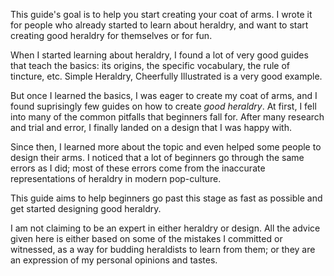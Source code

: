 This guide's goal is to help you start creating your coat of arms. I wrote it for people who already started to learn about heraldry, and want to start creating good heraldry for themselves or for fun.

When I started learning about heraldry, I found a lot of very good guides that teach the basics: its origins, the specific vocabulary, the rule of tincture, etc. Simple Heraldry, Cheerfully Illustrated is a very good example.

But once I learned the basics, I was eager to create my coat of arms, and I found suprisingly few guides on how to create *good heraldry*. At first, I fell into many of the common pitfalls that beginners fall for. After many research and trial and error, I finally landed on a design that I was happy with.

Since then, I learned more about the topic and even helped some people to design their arms. I noticed that a lot of beginners go through the same errors as I did; most of these errors come from the inaccurate representations of heraldry in modern pop-culture. 

This guide aims to help beginners go past this stage as fast as possible and get started designing good heraldry. 

I am not claiming to be an expert in either heraldry or design. All the advice given here is either based on some of the mistakes I committed or witnessed, as a way for budding heraldists to learn from them; or they are an expression of my personal opinions and tastes.